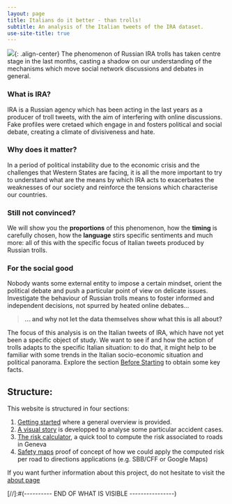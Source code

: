 ```yaml
---
layout: page
title: Italians do it better - than trolls!
subtitle: An analysis of the Italian tweets of the IRA dataset.
use-site-title: true
---
```



![](../img/tweet_pile.png){: .align-center} 
The phenomenon of Russian IRA trolls has taken centre stage in the last months, casting a shadow on our understanding of the mechanisms which move social network discussions and debates in general.

### What is IRA?

IRA is a Russian agency which has been acting in the last years as a producer of troll tweets, with the aim of interfering with online discussions. Fake profiles were cretaed which engage in and fosters political and social debate, creating a climate of divisiveness and hate.

### Why does it matter?

In a period of political instability due to the economic crisis and the challenges that Western States are facing, it is all the more important to try to understand what are the means by which IRA acts to exacerbates the weaknesses of our society and reinforce the tensions which characterise our countries.

### Still not convinced?

We will show you the **proportions** of this phenomenon, how the **timing** is carefully chosen, how the **language** stirs specific sentiments and much more: all of this with the specific focus of Italian tweets produced by Russian trolls.

### For the social good

Nobody wants some external entity to impose a certain mindset, orient the political debate and push a particular point of view on delicate issues. Investigate the behaviour of Russian trolls means to foster informed and independent decisions, not spurred by heated online debates...

> **... and why not let the data themselves show what this is all about?**

The focus of this analysis is on the Italian tweets of IRA, which have not yet been a specific object of study. We want to see if and how the action of trolls adapts to the specific Italian situation: to do that, it might help to be familiar with some trends in the Italian socio-economic situation and political panorama. Explore the section [Before Starting](beforeStarting) to obtain some key facts.


## Structure:

This website is structured in four sections:
1. [Getting started](pages/Gilcompa) where a general overview is provided.
2. [A visual story](/pages/Milani) is developped to analyse some particular accident cases.
3. [The risk calculator](/pages/risk_calculator), a quick tool to compute the risk associated to roads in Geneva
4. [Safety maps](/pages/safety_map) proof of concept of how we could apply the computed risk per road to directions applications (e.g. SBB/CFF or Google Maps)

If you want further information about this project, do not hesitate to visit the [about page](/pages/about)











[//]:#(---------- END OF WHAT IS VISIBLE ----------------)
